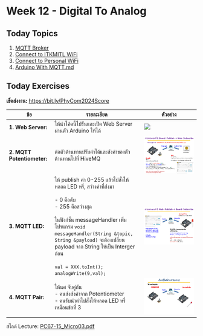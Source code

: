 # Week 12 - Digital To Analog

## Today Topics

1. [MQTT Broker](01.MQTT%20Broker.md)
2. [Connect to ITKMITL WiFi](02.Connect%20To%20ITKMITL%20WiFi.md)
3. [Connect to Personal WiFi](03.Connect%20to%20Personal%20WiFi.md)
4. [Arduino With MQTT.md](04.Arduino%20With%20MQTT.md)

## Today Exercises

**เข็คส่งงาน:** https://bit.ly/PhyCom2024Score

| ข้อ                        | รายละเอียด                                                                                                                                                                                                                                                                                                                                | ตัวอย่าง                                                            |
|----------------------------|-------------------------------------------------------------------------------------------------------------------------------------------------------------------------------------------------------------------------------------------------------------------------------------------------------------------------------------------|---------------------------------------------------------------------|
| **1. Web Server:**         | ให้นำโค้ดนี้ไปรันและเปิด Web Server ผ่านตัว Arduino ให้ได้                                                                                                                                                                                                                                                                                | ![](https://www.it.kmitl.ac.th/~pattarachai/PIC/ICON/emailspin.gif) |
| **2. MQTT Potentiometer:** | ต่อตัวต้านทานปรับค่าได้และส่งค่าของตัวต้านทานไปที่ HiveMQ                                                                                                                                                                                                                                                                                 | ![img.png](files/img/ex2.png)                                       |
| **3. MQTT LED:**           | ให้ publish ค่า 0-255 แล้วไปสั่งให้หลอด LED หรี่, สว่างค่าที่ส่งมา <br/> <br/> - 0 คือดับ <br/> - 255 คือสว่างสุด <br/> <br/> ในฟังก์ชั่น messageHandler เพิ่มโปรแกรม `void messageHandler(String &topic, String &payload)` จะต้องเปลี่ยน payload จาก String ให้เป็น Interger ก่อน <br/> <br/> `val = XXX.toInt();` `analogWrite(9,val);` | ![img.png](files/img/ex3.png)                                       |
| **4. MQTT Pair:**          | ให้นศ จับคู่กัน<br/>- คนส่งส่งค่าจาก Potentiometer <br/> - คนรับนำค่าไปสั่งให้หลอด LED หรี่เหมือนข้อที่ 3                                                                                                                                                                                                                                 | ![img.png](files/img/ex4.png)                                       |

สไลด์ Lecture: [PC67-15_Micro03.pdf](files/PC67-15_Micro03.pdf)

